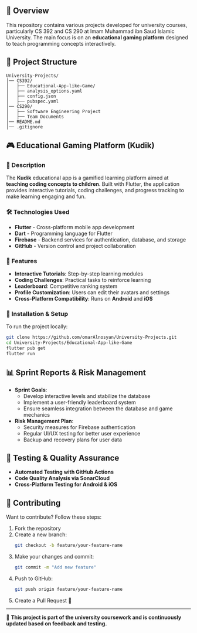 
## 📌 Overview
This repository contains various projects developed for university courses, particularly CS 392 and CS 290 at Imam Muhammad ibn Saud Islamic University. The main focus is on an **educational gaming platform** designed to teach programming concepts interactively.

## 📂 Project Structure
```
University-Projects/
│── CS392/
│   ├── Educational-App-like-Game/
│   ├── analysis_options.yaml
│   ├── config.json
│   ├── pubspec.yaml
│── CS290/
│   ├── Software Engineering Project
│   ├── Team Documents
│── README.md
│── .gitignore
```

## 🎮 Educational Gaming Platform (Kudik)
### 📌 Description
The **Kudik** educational app is a gamified learning platform aimed at **teaching coding concepts to children**. Built with Flutter, the application provides interactive tutorials, coding challenges, and progress tracking to make learning engaging and fun.

### 🛠️ Technologies Used
- **Flutter** - Cross-platform mobile app development
- **Dart** - Programming language for Flutter
- **Firebase** - Backend services for authentication, database, and storage
- **GitHub** - Version control and project collaboration

### 🚀 Features
- **Interactive Tutorials**: Step-by-step learning modules
- **Coding Challenges**: Practical tasks to reinforce learning
- **Leaderboard**: Competitive ranking system
- **Profile Customization**: Users can edit their avatars and settings
- **Cross-Platform Compatibility**: Runs on **Android** and **iOS**

### 🔧 Installation & Setup
To run the project locally:
```bash
git clone https://github.com/omarAlnosyan/University-Projects.git
cd University-Projects/Educational-App-like-Game
flutter pub get
flutter run
```

## 📊 Sprint Reports & Risk Management
- **Sprint Goals**:
  - Develop interactive levels and stabilize the database
  - Implement a user-friendly leaderboard system
  - Ensure seamless integration between the database and game mechanics
- **Risk Management Plan**:
  - Security measures for Firebase authentication
  - Regular UI/UX testing for better user experience
  - Backup and recovery plans for user data

## 🔎 Testing & Quality Assurance
- **Automated Testing with GitHub Actions**
- **Code Quality Analysis via SonarCloud**
- **Cross-Platform Testing for Android & iOS**

## 📌 Contributing
Want to contribute? Follow these steps:
1. Fork the repository
2. Create a new branch:
   ```bash
   git checkout -b feature/your-feature-name
   ```
3. Make your changes and commit:
   ```bash
   git commit -m "Add new feature"
   ```
4. Push to GitHub:
   ```bash
   git push origin feature/your-feature-name
   ```
5. Create a Pull Request 🚀

---
📌 **This project is part of the university coursework and is continuously updated based on feedback and testing.**

